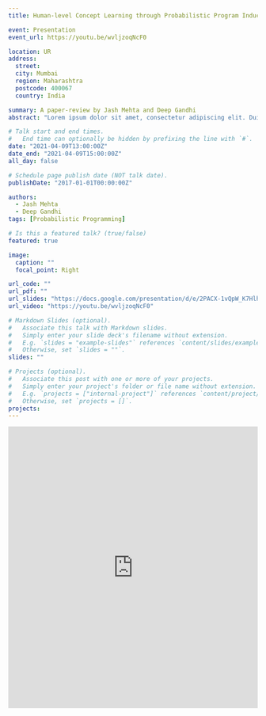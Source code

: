 ```yaml
---
title: Human-level Concept Learning through Probabilistic Program Induction Paper Review

event: Presentation
event_url: https://youtu.be/wvljzoqNcF0

location: UR
address:
  street:
  city: Mumbai
  region: Maharashtra
  postcode: 400067
  country: India

summary: A paper-review by Jash Mehta and Deep Gandhi
abstract: "Lorem ipsum dolor sit amet, consectetur adipiscing elit. Duis posuere tellusac convallis placerat. Proin tincidunt magna sed ex sollicitudin condimentum. Sed ac faucibus dolor, scelerisque sollicitudin nisi. Cras purus urna, suscipit quis sapien eu, pulvinar tempor diam."

# Talk start and end times.
#   End time can optionally be hidden by prefixing the line with `#`.
date: "2021-04-09T13:00:00Z"
date_end: "2021-04-09T15:00:00Z"
all_day: false

# Schedule page publish date (NOT talk date).
publishDate: "2017-01-01T00:00:00Z"

authors:
  - Jash Mehta
  - Deep Gandhi
tags: [Probabilistic Programming]

# Is this a featured talk? (true/false)
featured: true

image:
  caption: ""
  focal_point: Right

url_code: ""
url_pdf: ""
url_slides: "https://docs.google.com/presentation/d/e/2PACX-1vQpW_K7Hlh5aDsq-vWtA7ah_79XQbZEQyytWJIaHG_fRGQOzzihSvii6Ycde7ZevdpitJDCoCV6VSWf/pub?start=true&loop=true&delayms=3000"
url_video: "https://youtu.be/wvljzoqNcF0"

# Markdown Slides (optional).
#   Associate this talk with Markdown slides.
#   Simply enter your slide deck's filename without extension.
#   E.g. `slides = "example-slides"` references `content/slides/example-slides.md`.
#   Otherwise, set `slides = ""`.
slides: ""

# Projects (optional).
#   Associate this post with one or more of your projects.
#   Simply enter your project's folder or file name without extension.
#   E.g. `projects = ["internal-project"]` references `content/project/deep-learning/index.md`.
#   Otherwise, set `projects = []`.
projects:
---
```


<iframe src="https://docs.google.com/presentation/d/e/2PACX-1vQpW_K7Hlh5aDsq-vWtA7ah_79XQbZEQyytWJIaHG_fRGQOzzihSvii6Ycde7ZevdpitJDCoCV6VSWf/embed?start=true&loop=true&delayms=5000" frameborder="0" width="100%" height="569" allowfullscreen="true" mozallowfullscreen="true" webkitallowfullscreen="true"></iframe>
